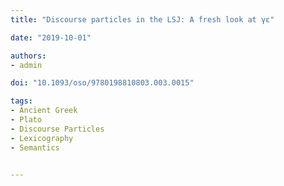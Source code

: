 ```yaml
---
title: "Discourse particles in the LSJ: A fresh look at γε"

date: "2019-10-01"

authors:
- admin

doi: "10.1093/oso/9780198810803.003.0015"

tags:
- Ancient Greek
- Plato
- Discourse Particles
- Lexicography
- Semantics


---
```

